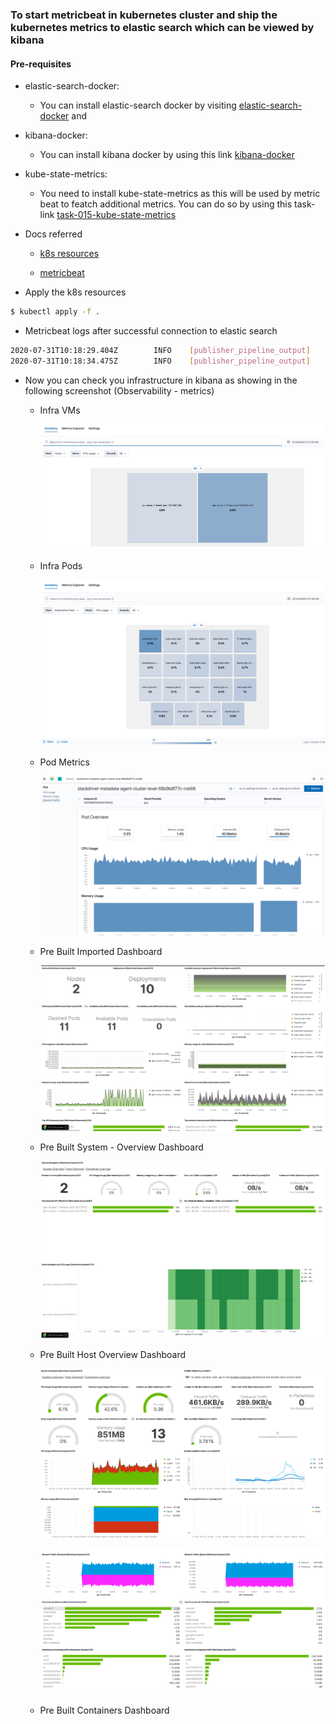 ### To start metricbeat in kubernetes cluster and ship the kubernetes metrics to elastic search which can be viewed by kibana


#### Pre-requisites

- elastic-search-docker: 
    - You can install elastic-search docker by visiting [elastic-search-docker](https://github.com/codeaprendiz/ansible-kitchen/tree/master/playbooks/roles/elastic-search-cluster-docker) and 
- kibana-docker: 
    - You can install kibana docker by using this link [kibana-docker](https://github.com/codeaprendiz/ansible-kitchen/tree/master/playbooks/roles/kibana-docker)
- kube-state-metrics:
    - You need to install kube-state-metrics as this will be used by metric beat to featch additional metrics. You can 
      do so by using this task-link [task-015-kube-state-metrics](../task-015-kube-state-metrics)

- Docs referred

    - [k8s resources](https://raw.githubusercontent.com/elastic/beats/7.8/deploy/kubernetes/metricbeat-kubernetes.yaml)

    - [metricbeat](https://www.elastic.co/guide/en/beats/metricbeat/current/metricbeat-reference-yml.html)

- Apply the k8s resources 
```bash
$ kubectl apply -f .

```

- Metricbeat logs after successful connection to elastic search

```bash
2020-07-31T10:18:29.404Z        INFO    [publisher_pipeline_output]     pipeline/output.go:144  Connecting to backoff(elasticsearch(http://35.226.68.74:9200))
2020-07-31T10:18:34.475Z        INFO    [publisher_pipeline_output]     pipeline/output.go:152  Connection to backoff(elasticsearch(http://35.226.68.74:9200)) established
```

- Now you can check you infrastructure in kibana as showing in the following screenshot (Observability - metrics)

    - Infra VMs

        ![](.ReadMe_images/Infra-vms.png)

    - Infra Pods
    
        ![](.ReadMe_images/Infra-Pods.png)
        
    - Pod Metrics
    
        ![](.ReadMe_images/Pod-metrics.png)
        
    - Pre Built Imported Dashboard
    
        ![](.ReadMe_images/K8s-dashboard.png)
        
    - Pre Built System - Overview Dashboard
    
        ![](.ReadMe_images/system-overview.png)
        
    - Pre Built Host Overview Dashboard
    
        ![](.ReadMe_images/host-overview.png)
        
        ![](.ReadMe_images/host-overview-2.png)
        
    - Pre Built Containers Dashboard
     
        
        

    
    


